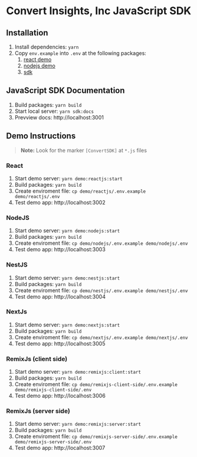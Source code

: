 # Convert Insights, Inc JavaScript SDK

## Installation

1. Install dependencies: `yarn`
2. Copy `env.example` into `.env` at the following packages:
   1. [react demo](packages/demo-react/README.md)
   2. [nodejs demo](packages/demo-nodejs/README.md)
   3. [sdk](packages/js-sdk/README.md)

## JavaScript SDK Documentation

1. Build packages: `yarn build`
2. Start local server: `yarn sdk:docs`
3. Prevview docs: http://localhost:3001

## Demo Instructions

> **Note:** Look for the marker `[ConvertSDK]` at `*.js` files

### React

1. Start demo server: `yarn demo:reactjs:start`
2. Build packages: `yarn build`
3. Create enviroment file: `cp demo/reactjs/.env.example demo/reactjs/.env`   
4. Test demo app: http://localhost:3002

### NodeJS

1. Start demo server: `yarn demo:nodejs:start`
2. Build packages: `yarn build`
3. Create enviroment file: `cp demo/nodejs/.env.example demo/nodejs/.env`
4. Test demo app: http://localhost:3003

### NestJS

1. Start demo server: `yarn demo:nestjs:start`
2. Build packages: `yarn build`
3. Create enviroment file: `cp demo/nestjs/.env.example demo/nestjs/.env`
4. Test demo app: http://localhost:3004

### NextJs

1. Start demo server: `yarn demo:nextjs:start`
2. Build packages: `yarn build`
3. Create enviroment file: `cp demo/nextjs/.env.example demo/nextjs/.env`
4. Test demo app: http://localhost:3005

### RemixJs (client side)

1. Start demo server: `yarn demo:remixjs:client:start`
2. Build packages: `yarn build`
3. Create enviroment file: `cp demo/remixjs-client-side/.env.example demo/remixjs-client-side/.env`
4. Test demo app: http://localhost:3006

### RemixJs (server side)

1. Start demo server: `yarn demo:remixjs:server:start`
2. Build packages: `yarn build`
3. Create enviroment file: `cp demo/remixjs-server-side/.env.example demo/remixjs-server-side/.env`
4. Test demo app: http://localhost:3007